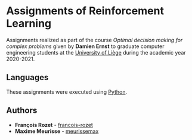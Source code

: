 # Assignments of Reinforcement Learning

Assignments realized as part of the course *Optimal decision making for complex problems* given by **Damien Ernst** to graduate computer engineering students at the [University of Liège](https://www.uliege.be/) during the academic year 2020-2021.

## Languages

These assignments were executed using [Python](https://www.python.org/).

## Authors

* **François Rozet** - [francois-rozet](https://github.com/francois-rozet)
* **Maxime Meurisse** - [meurissemax](https://github.com/meurissemax)
